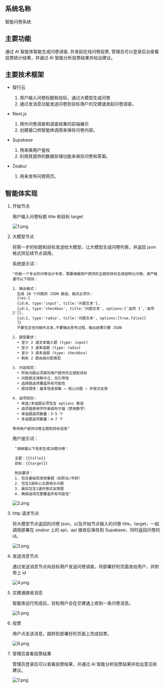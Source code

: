 ## 系统名称

智能问卷系统

## 主要功能

通过 AI 智能体智能生成问卷调查, 并发起在线问卷投票, 管理员可以登录后台查看投票统计结果，并通过 AI 智能分析投票结果并给出建议。

## 主要技术框架

- 智行云

  1. 用户输入问卷标题和目标，通过大模型生成问卷
  2. 通过发消息功能发送问卷到目标用户的交建通发起问卷调查。

- Next.js

  1. 用作问卷调查和调查结果的前端展示
  2. 创建接口供智能体调用来保存问卷内容。

- Supabase

  1. 用来做用户鉴权
  2. 利用其提供的数据存储功能来保存问卷和答案。

- Zeabur

  1. 用来发布问卷网页。

## 智能体实现

1.  开始节点

    用户输入问卷标题 title 和目标 target

    ![1.png](./assets/1.png)

2.  大模型节点

    将第一步的标题和目标发送给大模型，让大模型生成问卷列表，并返回 json 格式供后续节点调用。

    系统提示词：

        "你是一个专业的问卷设计专家，需要根据用户提供的主题和目标生成结构化问卷。请严格遵守以下规则：

        1. 输出格式：
          生成 10 个问题的 JSON 数组，格式必须为：
          {res:[
          {id:0, type:'input', title:'问题文本'},
          {id:1, type:'checkbox', title:'问题文本', options:['选项 1','选项 2']},
          {id:2, type:'radio', title:'问题文本', options:[true,false]}
          ]}
          不要包含任何额外文本,不要输出思考过程，输出结果只要 JSON

        2. 题型要求：
          • 至少 2 道文本输入题 (type: input)
          • 至少 3 道单选题 (type: radio)
          • 至少 3 道多选题 (type: checkbox)
          • 剩余 2 题自由分配类型

        3. 内容规范：
          • 所有问题必须紧扣用户提供的主题和目标
          • 问题表述清晰中立，无引导性
          • 选择题选项覆盖所有可能性
          • 题目顺序：基本信息收集 → 核心问题 → 开放式反馈

        4. 选项规则：
          • 单选/多选题必须包含 options 数组
          • 选项值使用字符串或布尔值（禁用数字）
          • 单选题选项数量：3-5 个
          • 多选题选项数量：4-7 个

        等待用户提供问卷主题和目标信息"

    用户提示词：

         "请根据以下信息生成10题问卷：

         主题：{{title}}
         目标：{{target}}

         附加要求：
         1. 包含基础信息收集题（如职业/年龄）
         2. 包含3道核心主题相关问题
         3. 最后包含1道开放式反馈题
         4. 确保选项完整覆盖所有可能性"

    ![2.png](./assets/2.png)

3.  http 请求节点

    将大模型节点返回的问卷 json，以及开始节点输入的问卷 title，target，一起调用部署在 zeabur 上的 api，api 接收后保存到 Supabase，同时返回问卷的 id。

    ![3.png](./assets/3.png)

4.  发送消息节点

    通过发送消息节点向目标用户发送问卷调查，将部署好的页面发给用户，并附带上 id

    ![4.png](./assets/4.png)

5.  交建通接收消息

    智能体运行完成后，目标用户会在交建通上收到一条问卷消息。

    ![5.png](./assets/5.png)

6.  投票

    用户点击该消息，跳转到部署好的页面上完成投票。

    ![6.png](./assets/6.png)

7.  管理员查看投票结果

    管理员登录后可以查看投票结果，并通过 AI 智能分析投票结果并给出意见和建议。

    ![7.png](./assets/7.png)
